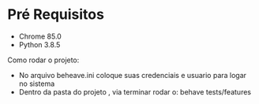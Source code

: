 
# Pré Requisitos
 - Chrome 85.0
 - Python 3.8.5
 
 Como rodar o projeto:
   - No arquivo beheave.ini coloque suas credenciais e usuario para logar no sistema
   - Dentro da pasta do projeto , via terminar rodar o: behave tests/features
